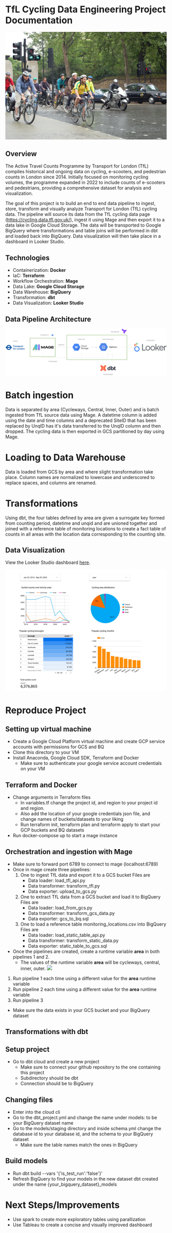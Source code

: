 # TfL Cycling Data Engineering Project Documentation

![](images/Cyclists_at_Hyde_Park.jpg)

## Overview
The Active Travel Counts Programme by Transport for London (TfL) compiles historical and ongoing data on cycling, e-scooters, and pedestrian counts in London since 2014. Initially focused on monitoring cycling volumes, the programme expanded in 2022 to include counts of e-scooters and pedestrians, providing a comprehensive dataset for analysis and visualization.

The goal of this project is to build an end to end data pipeline to ingest, store, transform and visually analyze Transport for London (TfL) cycling data. The pipeline will source its data from the TfL cycling data page (https://cycling.data.tfl.gov.uk/), ingest it using Mage and then export it to a data lake in Google Cloud Storage. The data will be transported to Google BigQuery where transformations and table joins will be performed in dbt and loaded back into BigQuery. Data visualization will then take place in a dashboard in Looker Studio.

## Technologies

- Containerization: **Docker**
- IaC: **Terraform**
- Workflow Orchestration: **Mage** 
- Data Lake: **Google Cloud Storage**
- Data Warehouse: **BigQuery**
- Transformation: **dbt**
- Data Visualization: **Looker Studio**

## Data Pipeline Architecture

![](images/Architecture.png)

# Batch ingestion
Data is separated by area (Cycleways, Central, Inner, Outer) and is batch ingested from TfL source data using Mage. A datetime column is added using the date and time columns and a deprecated SiteID that has been replaced by UnqID has it's data transferred to the UnqID column and then dropped. The cycling data is then exported in GCS partitioned by day using Mage.

# Loading to Data Warehouse
Data is loaded from GCS by area and where slight transformation take place. Column names are normalized to lowercase and underscored to replace spaces, and columns are renamed.

# Transformations
Using dbt, the four tables defined by area are given a surrogate key formed from counting period, datetime and unqid and are unioned together and joined with a reference table of monitoring locations to create a fact table of counts in all areas with the location data corresponding to the counting site.

## Data Visualization

View the Looker Studio dashboard [here](https://lookerstudio.google.com/reporting/91e140aa-d586-4d5b-a42f-43c68d5754b0).

![](images/TfL_Cycling_Analytics.jpg)

# Reproduce Project

## Setting up virtual machine
- Create a Google Cloud Platform virtual machine and create GCP service accounts with permissions for GCS and BQ
- Clone this directory to your VM
- Install Anaconda, Google Cloud SDK, Terraform and Docker
    - Make sure to authenticate your google service account credentials on your VM
## Terraform and Docker
- Change arguments in Terraform files
    - In variables.tf change the project id, and region to your project id and region. 
    - Also add the location of your google credentials json file, and change names of buckets/datasets to your liking
    - Run terraform init, terraform plan and terraform apply to start your GCP buckets and BQ datasets
- Run docker-compose up to start a mage instance
## Orchestration and ingestion with Mage
- Make sure to forward port 6789 to connect to mage (localhost:6789)
- Once in mage create three pipelines:
    1) One to ingest TfL data and export it to a GCS bucket
       Files are
       - Data loader: load_tfl_api.py
       - Data transformer: transform_tfl.py
       - Data exporter: upload_to_gcs.py
    2) One to extract TfL data from a GCS bucket and load it to BigQuery
       Files are
       - Data loader: load_from_gcs.py
       - Data transformer: transform_gcs_data.py
       - Data exporter: gcs_to_bq.sql
    3) One to load a reference table monitoring_locations.csv into BigQuery
       Files are
       - Data loader: load_static_table_api.py
       - Data transformer: transform_static_data.py
       - Data exporter: static_table_to_gcs.sql
- Once the pipelines are created, create a runtime variable **area** in both pipelines 1 and 2.
  - The values of the runtime variable **area** will be cycleways, central, inner, outer.
![](runtime-variable.png)
1) Run pipeline 1 each time using a different value for the **area** runtime variable
2) Run pipeline 2 each time using a different value for the **area** runtime variable
3) Run pipeline 3
- Make sure the data exists in your GCS bucket and your BigQuery dataset

## Transformations with dbt

## Setup project
- Go to dbt cloud and create a new project
  - Make sure to connect your github repository to the one containing this project
  - Subdirectory should be dbt
  - Connection should be to BigQuery
## Changing files
- Enter into the cloud cli
- Go to the dbt_project.yml and change the name under models: to be your BigQuery dataset name
- Go to the models/staging directory and inside schema.yml change the database id to your database id, and the schema to your BigQuery dataset
    - Make sure the table names match the ones in BigQuery
## Build models
- Run dbt build --vars '{'is_test_run':'false'}'
- Refresh BigQuery to find your models in the new dataset dbt created under the name {your_bigquery_dataset}_models

# Next Steps/Improvements
- Use spark to create more exploratory tables using parallization
- Use Tableau to create a concise and visually improved dashboard

